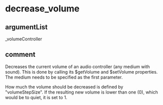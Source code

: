 # decrease_volume
## argumentList
_volumeController
## comment

Decreases the current volume of an audio controller (any medium with sound). This is done by calling its $getVolume and $setVolume properties.
The medium needs to be specified as the first parameter.

How much the volume should be decreased is defined by "volumeStepSize".
If the resulting new volume is lower than one (0), which would be to quiet, it is set to 1.
